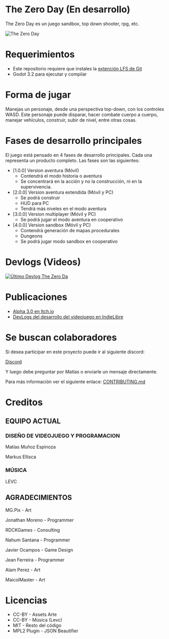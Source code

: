 # The Zero Day (En desarrollo)

The Zero Day es un juego sandbox, top down shooter, rpg, etc.

![The Zero Day](https://i.imgur.com/8n4OCAe.png)

# Requerimientos
+ Este repositorio requiere que instales la [extención LFS de Git](https://git-lfs.github.com/)
+ Godot 3.2 para ejecutar y compilar

# Forma de jugar

Manejas un personaje, desde una perspectiva top-down, con los controles WASD. Este personaje puede disparar, hacer combate cuerpo a cuerpo, manejar vehículos, construir, subir de nivel, entre otras cosas.

# Fases de desarrollo principales
El juego está pensado en 4 fases de desarrollo principales. Cada una representa un producto completo. Las fases son las siguientes:

- [1.0.0] Version aventura (Móvil)
  - Contendrá el modo historia o aventura
  - Se concentrará en la acción y no la construcción, ni en la supervivencia.
- [2.0.0] Version aventura extendida (Móvil y PC)
  - Se podrá construir
  - HUD para PC
  - Tendrá más niveles en el modo aventura
- [3.0.0] Version multiplayer (Móvil y PC)
  - Se podrá jugar el modo aventura en cooperativo
- [4.0.0] Version sandbox (Móvil y PC)
  - Contendrá generación de mapas procedurales
  - Dungeons
  - Se podrá jugar modo sandbox en cooperativo

# Devlogs (Videos)

[![Último Devlog The Zero Da](https://img.youtube.com/vi/y_V8qkavjbw/0.jpg)](https://www.youtube.com/watch?v=bB4H3_K0LSo&list=PLCCvCjJoQ5QV7Gei_Yc2H1JArNLPylgzQ "Devlog The Zero Day")

# Publicaciones

- [Alpha 3.0 en Itch.io](https://furygames.itch.io/the-zero-day)
- [DevLogs del desarrollo del videojuego en IndieLibre](https://indielibre.com/tag/thezeroday/)

# Se buscan colaboradores

Si desea participar en este proyecto puede ir al siguiente discord:

[Discord](https://discord.gg/a3NhHUA)

Y luego debe preguntar por Matías o enviarle un mensaje directamente.

Para más información ver el siguiente enlace: [CONTRIBUTING.md](https://github.com/MatiasVME/project-humanity/blob/master/CONTRIBUTING.md)

# Creditos

## EQUIPO ACTUAL

### DISEÑO DE VIDEOJUEGO Y PROGRAMACION

Matías Muñoz Espinoza

Markus Ellisca

### MÚSICA

LEVC

## AGRADECIMIENTOS

MG.Pix - Art

Jonathan Moreno - Programmer

RDCKGames - Consulting

Nahum Santana - Programmer

Javier Ocampos - Game Design

Jean Ferreira - Programmer

Alam Perez - Art

MaicolMaster - Art

# Licencias

- CC-BY - Assets Arte 
- CC-BY - Música (Levc)
- MIT - Resto del código
- MPL2 Plugin - JSON Beautifier

